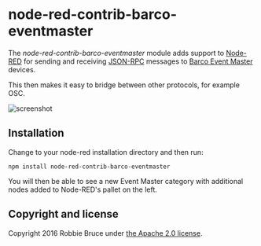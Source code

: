 # node-red-contrib-barco-eventmaster

The *node-red-contrib-barco-eventmaster* module adds support to [Node-RED] for sending and receiving [JSON-RPC] messages to [Barco Event Master] devices.

This then makes it easy to bridge between other protocols, for example OSC.

![screenshot](https://github.com/robbie78738/node-red-contrib-barco-eventmaster/raw/master/screenshot.png)

## Installation

Change to your node-red installation directory and then run:

    npm install node-red-contrib-barco-eventmaster
    
You will then be able to see a new Event Master category with additional nodes added to Node-RED's pallet on the left.



Copyright and license
---------------------

Copyright 2016 Robbie Bruce under [the Apache 2.0 license](LICENSE).


 [Node-RED]: http://nodered.org/
 [Barco Event Master]: https://www.barco.com/en/Products/Image-processing/Presentation-switchers/4K-screen-management-systems.aspx
 [JSON-RPC]: http://www.jsonrpc.org/specification

